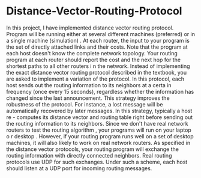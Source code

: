 # Distance-Vector-Routing-Protocol
In this project, I have implemented distance vector routing protocol. Program will be running either at several different machines (preferred) or in a single machine (simulation) . At each router, the input to your program is the set of directly attached links and their costs. Note that the program at each host doesn't know the complete network topology. Your routing program at each router should report the cost and the next hop for the shortest paths to all other routers i n the network. Instead of implementing the exact distance vector routing protocol described in the textbook, you are asked to implement a variation of the protocol. In this protocol, each host sends out the routing information to its neighbors at a certa in frequency (once every 15 seconds), regardless whether the information has changed since the last announcement. This strategy improves the robustness of the protocol. For instance, a lost message will be automatically recovered by later messages. In this strategy, typically a host re - computes its distance vector and routing table right before sending out the routing information to its neighbors. Since we don't have real network routers to test the routing algorithm , your programs will run on your laptop o r desktop . However, if your routing program runs well on a set of desktop machines, it will also likely to work on real network routers. As specified in the distance vector protocols, your routing program will exchange the routing information with directly connected neighbors. Real routing protocols use UDP for such exchanges. Under such a scheme, each host should listen at a UDP port for incoming routing messages.
